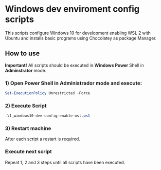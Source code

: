 Windows dev enviroment config scripts
=================

This scripts configure Windows 10 for development enabling WSL 2 with Ubuntu and installs basic programs using 
Chocolatey as package Manager.

## How to use

**Important!** All scripts should be executed in **Windows Power** Shell in **Adminstrator** mode.

### 1) Open Power Shell in Administrador mode and execute:
``` powershell
Set-ExecutionPolicy Unrestricted -Force
```

### 2) Execute Script
``` powershell
.\1_windows10-dev-config-enable-wsl.ps1
```

### 3) Restart machine
After each script a restart is required.

### Execute next script
Repeat 1, 2 and 3 steps until all scripts have been executed.
